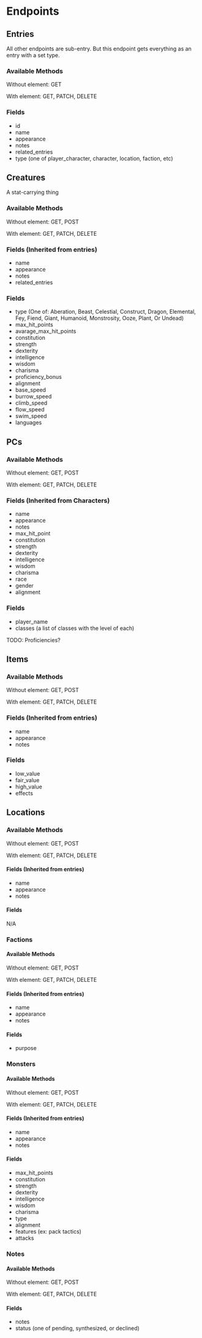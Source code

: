 # Endpoints

## Entries

All other endpoints are sub-entry. But this endpoint gets everything as an entry with a set type.

### Available Methods

Without element: GET

With element: GET, PATCH, DELETE

### Fields

* id
* name
* appearance
* notes
* related_entries
* type (one of player_character, character, location, faction, etc)

## Creatures
A stat-carrying thing

### Available Methods

Without element: GET, POST

With element: GET, PATCH, DELETE

### Fields (Inherited from entries)
* name
* appearance
* notes
* related_entries

### Fields
* type (One of: Aberation, Beast, Celestial, Construct, Dragon, Elemental, Fey, Fiend, Giant, Humanoid, Monstrosity, Ooze, Plant, Or Undead)
* max_hit_points
* avarage_max_hit_points
* constitution
* strength
* dexterity
* intelligence
* wisdom
* charisma
* proficiency_bonus
* alignment
* base_speed
* burrow_speed
* climb_speed
* flow_speed
* swim_speed
* languages

## PCs

### Available Methods

Without element: GET, POST

With element: GET, PATCH, DELETE

### Fields (Inherited from Characters)
* name
* appearance
* notes
* max_hit_point
* constitution
* strength
* dexterity
* intelligence
* wisdom
* charisma
* race
* gender
* alignment

### Fields
* player_name
* classes (a list of classes with the level of each)

TODO: Proficiencies?

## Items

### Available Methods

Without element: GET, POST

With element: GET, PATCH, DELETE

### Fields (Inherited from entries)
* name
* appearance
* notes

### Fields
* low_value
* fair_value
* high_value
* effects

## Locations

### Available Methods

Without element: GET, POST

With element: GET, PATCH, DELETE

#### Fields (Inherited from entries)
* name
* appearance
* notes

#### Fields
N/A

### Factions

#### Available Methods

Without element: GET, POST

With element: GET, PATCH, DELETE

#### Fields (Inherited from entries)
* name
* appearance
* notes

#### Fields
* purpose

### Monsters

#### Available Methods

Without element: GET, POST

With element: GET, PATCH, DELETE

#### Fields (Inherited from entries)
* name
* appearance
* notes

#### Fields
* max_hit_points
* constitution
* strength
* dexterity
* intelligence
* wisdom
* charisma
* type
* alignment
* features (ex: pack tactics)
* attacks

### Notes

#### Available Methods

Without element: GET, POST

With element: GET, PATCH, DELETE

#### Fields
* notes
* status (one of pending, synthesized, or declined)
